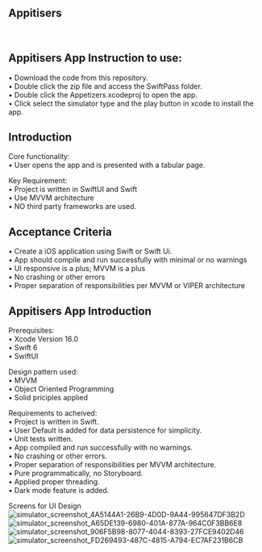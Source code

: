 
## Appitisers
<br />

## Appitisers App Instruction to use:
• Download the code from this repository. <br />
• Double click the zip file and access the SwiftPass folder. <br />
• Double click the Appetizers.xcodeproj to open the app. <br />
• Click select the simulator type and the play button in xcode to install the app. <br />

## Introduction
Core functionality:<br />
• User opens the app and is presented with a tabular page.<br />

Key Requirement:<br />
• Project is written in SwiftUI and Swift<br />
• Use MVVM architecture<br />
• NO third party frameworks are used.<br /> 

## Acceptance Criteria
• Create a iOS application using Swift or Swift Ui.<br />
• App should compile and run successfully with minimal or no warnings <br /> 
• UI responsive is a plus; MVVM is a plus<br />
• No crashing or other errors<br />
• Proper separation of responsibilities per MVVM or VIPER architecture<br />

## Appitisers App Introduction
Prerequisites:<br />
• Xcode Version 16.0<br />
• Swift 6<br />
• SwiftUI<br />

Design pattern used:<br />
• MVVM<br />
• Object Oriented Programming<br />
• Solid priciples applied<br />

Requirements to acheived:<br />
• Project is written in Swift.<br />
• User Default is added for data persistence for simplicity.<br />
• Unit tests written.<br />
• App compiled and run successfully with no warnings.<br />
• No crashing or other errors.<br />
• Proper separation of responsibilities per MVVM architecture.<br />
• Pure programmatically, no Storyboard. <br />
• Applied proper threading.<br />
• Dark mode feature is added.<br />

Screens for UI Design<br />
![simulator_screenshot_4A5144A1-26B9-4D0D-9A44-995647DF3B2D](https://github.com/user-attachments/assets/0119fccf-f658-4c5f-877c-7e47ce72ac26)<br />
![simulator_screenshot_A65DE139-6980-401A-877A-964C0F3BB6E8](https://github.com/user-attachments/assets/350c9ff5-749c-4dab-8650-11b62b32b92c)<br />
![simulator_screenshot_906F5B98-8077-4044-8393-27FCE9402D46](https://github.com/user-attachments/assets/7cd81de9-1fcd-4d33-aea5-35ad8d113811)<br />
![simulator_screenshot_FD269493-487C-4815-A794-EC7AF231B6CB](https://github.com/user-attachments/assets/4f7a295d-e29b-4099-9272-3cdbd618ede3)<br />



